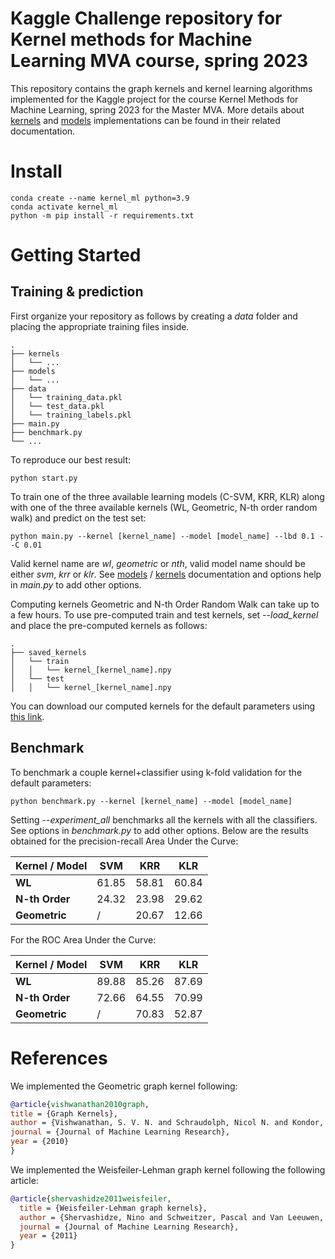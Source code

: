 # Kaggle Challenge repository for Kernel methods for Machine Learning MVA course, spring 2023
This repository contains the graph kernels and kernel learning algorithms implemented for the Kaggle project for the course Kernel Methods for Machine Learning, spring 2023 for the Master MVA. More details about [kernels](https://github.com/JulienGaubil/MVA/tree/main/Kernel-Methods-ML/kernels) and [models](https://github.com/JulienGaubil/MVA/tree/main/Kernel-Methods-ML/models) implementations can be found in their related documentation.

# Install
```
conda create --name kernel_ml python=3.9
conda activate kernel_ml
python -m pip install -r requirements.txt
```

# Getting Started

## Training & prediction

First organize your repository as follows by creating a *data* folder and placing the appropriate training files inside.

```
.
├── kernels
│   └── ...
├── models
│   └── ...
├── data
│   └── training_data.pkl
│   └── test_data.pkl
│   └── training_labels.pkl
├── main.py
├── benchmark.py
└── ...
```

To reproduce our best result:
```
python start.py
```

To train one of the three available learning models (C-SVM, KRR, KLR) along with one of the three available kernels (WL, Geometric, N-th order random walk) and predict on the test set:
```
python main.py --kernel [kernel_name] --model [model_name] --lbd 0.1 --C 0.01
```

Valid kernel name are *wl*, *geometric* or *nth*, valid model name should be either *svm*, *krr* or *klr*. See [models](https://github.com/JulienGaubil/MVA/tree/main/Kernel-Methods-ML/models) / [kernels](https://github.com/JulienGaubil/MVA/tree/main/Kernel-Methods-ML/kernels) documentation and options help in *main.py* to add other options.

Computing kernels Geometric and N-th Order Random Walk can take up to a few hours. To use pre-computed train and test kernels, set *--load_kernel* and place the pre-computed kernels as follows:

```
.
├── saved_kernels
│   └── train
│   │   └── kernel_[kernel_name].npy
│   └── test
│   │   └── kernel_[kernel_name].npy

```

You can download our computed kernels for the default parameters using [this link](https://drive.google.com/drive/folders/12lEQkZ9FyQ-_BTZsWFYOJKtNidqCpdgE?usp=share_link).



## Benchmark

To benchmark a couple kernel+classifier using k-fold validation for the default parameters:

```
python benchmark.py --kernel [kernel_name] --model [model_name]
```

Setting *--experiment_all* benchmarks all the kernels with all the classifiers. See options in *benchmark.py* to add other options. Below are the results obtained for the precision-recall Area Under the Curve:


| Kernel / Model | SVM | KRR | KLR|
| ---------------| ----|-----|----|
| **WL**             |  61.85   | 58.81  | 60.84   |
| **N-th Order**     |  24.32  |  23.98   | 29.62 | 
| **Geometric**     | / | 20.67 | 12.66 |  





For the ROC Area Under the Curve:


| Kernel / Model | SVM | KRR | KLR|
| ---------------| ----|-----|----|
| **WL**             |  89.88   | 85.26 |  87.69    |
| **N-th Order**     |  72.66  | 64.55 |  70.99  | 
| **Geometric**     | / |  70.83 |  52.87 |  



# References


We implemented the Geometric graph kernel following:
```BibTex
@article{vishwanathan2010graph,
title = {Graph Kernels},
author = {Vishwanathan, S. V. N. and Schraudolph, Nicol N. and Kondor, Risi and Borgwardt, Karsten M.},
journal = {Journal of Machine Learning Research},
year = {2010}
}
```


We implemented the Weisfeiler-Lehman graph kernel following the following article:
```BibTex
@article{shervashidze2011weisfeiler,
  title = {Weisfeiler-Lehman graph kernels},
  author = {Shervashidze, Nino and Schweitzer, Pascal and Van Leeuwen, Erik Jan and Mehlhorn, Kurt and Borgwardt, Karsten M},
  journal = {Journal of Machine Learning Research},
  year = {2011}
}
```
